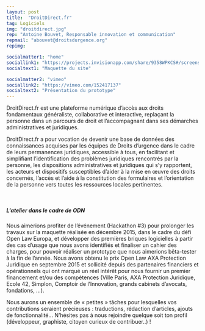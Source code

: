 ```yaml
---
layout: post
title:  "DroitDirect.fr"
tag: Logiciels
img: "droitdirect.jpg"
rep: "Antoine Bouvet, Responsable innovation et communication"
repmail: "abouvet@droitsdurgence.org"
repimg:

socialmatter1: "home"
sociallink1: "https://projects.invisionapp.com/share/9358WPKCS#/screens/123326556"
socialtext1: "Maquette du site"

socialmatter2: "vimeo"
sociallink2: "https://vimeo.com/152417137"
socialtext2: "Présentation du prototype"
---
```


DroitDirect.fr est une plateforme numérique d’accès aux droits fondamentaux généraliste, collaborative et interactive, replaçant la personne dans un parcours de droit et l’accompagnant dans ses démarches administratives et juridiques.

DroitDirect.fr a pour vocation de devenir une base de données des connaissances acquises par les équipes de Droits d’urgence dans le cadre de leurs permanences juridiques, accessible à tous, en facilitant et simplifiant l’identification des problèmes juridiques rencontrés par la personne, les dispositions administratives et juridiques qui s’y rapportent, les acteurs et dispositifs susceptibles d’aider à la mise en œuvre des droits concernés, l’accès et l’aide à la constitution des formulaires et l’orientation de la personne vers toutes les ressources locales pertinentes.

<br>

##### L'atelier dans le cadre de ODN

Nous aimerions profiter de l’événement (Hackathon #3) pour prolonger les travaux sur la maquette réalisée en décembre 2015, dans le cadre du défi Open Law Europa, et développer des premières briques logicielles à partir des cas d’usage que nous avons identifiés et finaliser un cahier des charges, pour pouvoir réaliser un prototype que nous aimerions bêta-tester à la fin de l’année. Nous avons obtenu le prix Open Law AXA Protection Juridique en septembre 2015 et sollicité depuis des partenaires financiers et opérationnels qui ont marqué un réel intérêt pour nous fournir un premier financement et/ou des compétences (Ville Paris, AXA Protection Juridique, Ecole 42, Simplon, Comptoir de l’Innovation, grands cabinets d’avocats, fondations, …).

Nous aurons un ensemble de « petites » tâches pour lesquelles vos contributions seraient précieuses : traductions, rédaction d’articles, ajouts de fonctionnalité… N’hésites pas à nous rejoindre quelque soit ton profil (développeur, graphiste, citoyen curieux de contribuer..) !


